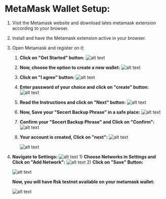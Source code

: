 # MetaMask Wallet Setup:

1) Visit the Metamask website and download lates metamask extension according to your browser. 
2) Install and have the Metamask extension active in your browser.
3) Open Metamask and register on it:
   1) <b>Click on "Get Started" button:</b> 
      ![alt text](https://github.com/TanishqDsharma/SovrynNode-on-Akash/blob/main/screenshots/m1.png)
   2) <b>Now, choose the option to create a new wallet:</b>
      ![alt text](https://github.com/TanishqDsharma/SovrynNode-on-Akash/blob/main/screenshots/m2.png)
   
    3) <b>Click on "I agree" button:</b> 
      ![alt text](https://github.com/TanishqDsharma/SovrynNode-on-Akash/blob/main/screenshots/m3.png)
   
    4) <b>Enter password of your choice and click on "create" button:</b>
        ![alt text](https://github.com/TanishqDsharma/SovrynNode-on-Akash/blob/main/screenshots/m4.png)
    5) <b>Read the Instructions and click on "Next" button:</b>
       ![alt text](https://github.com/TanishqDsharma/SovrynNode-on-Akash/blob/main/screenshots/m5.png)
    6) <b>Now, Save your "Secert Backup Phrase" in a safe place:</b>
      ![alt text](https://github.com/TanishqDsharma/SovrynNode-on-Akash/blob/main/screenshots/m6.png)
    7) <b>Confirm your "Secert Backup Phrase" and Click on "Confirm":</b>
      ![alt text](https://github.com/TanishqDsharma/SovrynNode-on-Akash/blob/main/screenshots/2021-07-20%2001_21_40-MetaMask%20and%202%20more%20pages%20-%20Profile%201%20-%20Microsoft%E2%80%8B%20Edge.png)
    8) <b>Your account is created, Click on "next":</b>
      ![alt text](https://github.com/TanishqDsharma/SovrynNode-on-Akash/blob/main/screenshots/m8.png)
   
        ![alt text](https://github.com/TanishqDsharma/SovrynNode-on-Akash/blob/main/screenshots/m9.png)
    
  4) <b>Navigate to Settings:</b> 
       ![alt text](https://github.com/TanishqDsharma/SovrynNode-on-Akash/blob/main/screenshots/t1.png)
    1) <b>Choose Networks in Settings and Click on "Add Network":</b>
       ![alt text](https://github.com/TanishqDsharma/SovrynNode-on-Akash/blob/main/screenshots/t2.png)
    2) <b>Click on "Save" Button:</b>
       
       ![alt text](https://github.com/TanishqDsharma/SovrynNode-on-Akash/blob/main/screenshots/t3.png)
       
       <b>Now, you will have Rsk testnet available on your metamask wallet:</b>

       ![alt text](https://github.com/TanishqDsharma/SovrynNode-on-Akash/blob/main/screenshots/t4.png)
      
  
   
   
